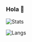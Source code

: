 ### Hola 👋

<!--
**RABCbot/rabcbot** is a ✨ _special_ ✨ repository because its `README.md` (this file) appears on your GitHub profile.

Here are some ideas to get you started:

- 🔭 I’m currently working on ...
- 🌱 I’m currently learning ...
- 👯 I’m looking to collaborate on ...
- 🤔 I’m looking for help with ...
- 💬 Ask me about ...
- 📫 How to reach me: ...
- 😄 Pronouns: ...
- ⚡ Fun fact: ...
-->

![Stats](https://github-readme-stats.vercel.app/api?username=rabcbot&show_icons=true&hide_title=true&count_private=true&include_all_commits=true&hide_border=true&theme=vision-friendly-dark)

![Langs](https://github-readme-stats.vercel.app/api/top-langs/?username=rabcbot&hide_title=true&hide_border=true&theme=vision-friendly-dark)

